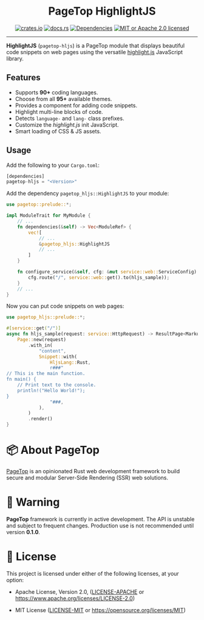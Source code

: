 <div align="center">

  <h1>PageTop HighlightJS</h1>

  [![crates.io](https://img.shields.io/crates/v/pagetop-hljs.svg)](https://crates.io/crates/pagetop-hljs)
  [![docs.rs](https://docs.rs/pagetop-hljs/badge.svg)](https://docs.rs/pagetop-hljs)
  [![Dependencies](https://deps.rs/crate/pagetop-hljs/0.0.2/status.svg)](https://deps.rs/crate/pagetop-hljs/0.0.2)
  [![MIT or Apache 2.0 licensed](https://img.shields.io/crates/l/pagetop-hljs.svg)](#license)

</div>

---

**HighlightJS** (`pagetop-hljs`) is a PageTop module that displays beautiful code snippets on web
pages using the versatile [highlight.js](https://highlightjs.org/) JavaScript library.

## Features

  * Supports **90+** coding languages.
  * Choose from all **95+** available themes.
  * Provides a component for adding code snippets.
  * Highlight multi-line blocks of code.
  * Detects `language-` and `lang-` class prefixes.
  * Customize the *highlight.js* init JavaScript.
  * Smart loading of CSS & JS assets.

## Usage

Add the following to your `Cargo.toml`:

```rust
[dependencies]
pagetop-hljs = "<Version>"
```

Add the dependency `pagetop_hljs::HighlightJS` to your module:

```rust
use pagetop::prelude::*;

impl ModuleTrait for MyModule {
    // ...
    fn dependencies(&self) -> Vec<ModuleRef> {
        vec![
            // ...
            &pagetop_hljs::HighlightJS
            // ...
        ]
    }

    fn configure_service(&self, cfg: &mut service::web::ServiceConfig) {
        cfg.route("/", service::web::get().to(hljs_sample));
    }
    // ...
}
```

Now you can put code snippets on web pages:

```rust
use pagetop_hljs::prelude::*;

#[service::get("/")]
async fn hljs_sample(request: service::HttpRequest) -> ResultPage<Markup, FatalError> {
    Page::new(request)
        .with_in(
            "content",
            Snippet::with(
                HljsLang::Rust,
                r###"
// This is the main function.
fn main() {
    // Print text to the console.
    println!("Hello World!");
}
                "###,
            ),
        )
        .render()
}
```


# 📦 About PageTop

[PageTop](https://github.com/manuelcillero/pagetop/tree/main/pagetop) is an opinionated Rust web
development framework to build secure and modular Server-Side Rendering (SSR) web solutions.


# 🚧 Warning

**PageTop** framework is currently in active development. The API is unstable and subject to
frequent changes. Production use is not recommended until version **0.1.0**.


# 📜 License

This project is licensed under either of the following licenses, at your option:

  * Apache License, Version 2.0,
    ([LICENSE-APACHE](LICENSE-APACHE) or https://www.apache.org/licenses/LICENSE-2.0)

  * MIT License
    ([LICENSE-MIT](LICENSE-MIT) or https://opensource.org/licenses/MIT)
